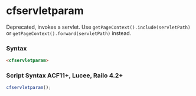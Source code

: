 # cfservletparam

Deprecated, invokes a servlet. Use `getPageContext().include(servletPath)` or `getPageContext().forward(servletPath)` instead.

### Syntax

```html
<cfservletparam>
```

### Script Syntax ACF11+, Lucee, Railo 4.2+

```javascript
cfservletparam();
```
